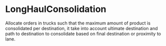# LongHaulConsolidation
Allocate orders in trucks such that the maximum amount of product is consolidated per destination, it take into account ultimate destination and path to destination to consolidate based on final destination or proximity to lane.
